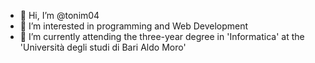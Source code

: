 - 👋 Hi, I’m @tonim04
- 👀 I’m interested in programming and Web Development
- 🌱 I’m currently attending the three-year degree in 'Informatica' at the 'Università degli studi di Bari Aldo Moro'
